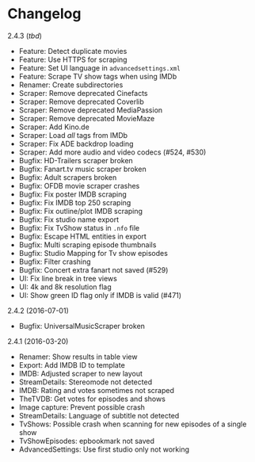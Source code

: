 # Changelog

2.4.3 (*tbd*)

 - Feature: Detect duplicate movies
 - Feature: Use HTTPS for scraping
 - Feature: Set UI language in `advancedsettings.xml`
 - Feature: Scrape TV show tags when using IMDb
 - Renamer: Create subdirectories
 - Scraper: Remove deprecated Cinefacts
 - Scraper: Remove deprecated Coverlib
 - Scraper: Remove deprecated MediaPassion
 - Scraper: Remove deprecated MovieMaze
 - Scraper: Add Kino.de
 - Scraper: Load *all* tags from IMDb
 - Scraper: Fix ADE backdrop loading
 - Scraper: Add more audio and video codecs (#524, #530)
 - Bugfix: HD-Trailers scraper broken
 - Bugfix: Fanart.tv music scraper broken
 - Bugfix: Adult scrapers broken
 - Bugfix: OFDB movie scraper crashes
 - Bugfix: Fix poster IMDB scraping
 - Bugfix: Fix IMDB top 250 scraping
 - Bugfix: Fix outline/plot IMDB scraping
 - Bugfix: Fix studio name export
 - Bugfix: Fix TvShow status in `.nfo` file
 - Bugfix: Escape HTML entities in export
 - Bugfix: Multi scraping episode thumbnails
 - Bugfix: Studio Mapping for Tv show episodes
 - Bugfix: Filter crashing
 - Bugfix: Concert extra fanart not saved (#529)
 - UI: Fix line break in tree views
 - UI: 4k and 8k resolution flag
 - UI: Show green ID flag only if IMDB is valid (#471)

2.4.2 (2016-07-01)

 - Bugfix: UniversalMusicScraper broken

2.4.1 (2016-03-20)

 - Renamer: Show results in table view
 - Export: Add IMDB ID to template
 - IMDB: Adjusted scraper to new layout
 - StreamDetails: Stereomode not detected
 - IMDB: Rating and votes sometimes not scraped
 - TheTVDB: Get votes for episodes and shows
 - Image capture: Prevent possible crash
 - StreamDetails: Language of subtitle not detected
 - TvShows: Possible crash when scanning for new episodes of a single show
 - TvShowEpisodes: epbookmark not saved
 - AdvancedSettings: Use first studio only not working
